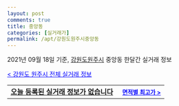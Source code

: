 ```yaml
---
layout: post
comments: true
title: 중앙동
categories: [실거래가]
permalink: /apt/강원도원주시중앙동
---
```


2021년 09월 18일 기준, <a href="/apt/강원도원주시">강원도원주시</a> 중앙동 한달간 실거래 정보

<a style="color: blue;" href="/apt/강원도원주시">< 강원도 원주시 전체 실거래 정보</a>
<!---- start ---->
<table>
  <tr>
    <td colspan="4" style="font-weight: bold;"><a href="/apt/강원도원주시중앙동{name_without_space}">오늘 등록된 실거래 정보가 없습니다</a> &nbsp;&nbsp;&nbsp; <a style="color: blue; font-size: smaller;" href="/apt/강원도원주시중앙동{name_without_space}">면적별 최고가 ></a></td>
  </tr>
    
</table>
<!---- end ---->
    